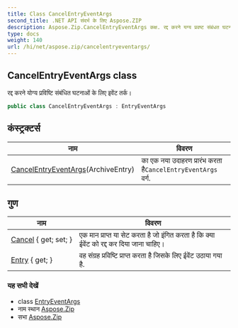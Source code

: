 ```yaml
---
title: Class CancelEntryEventArgs
second_title: .NET API संदर्भ के लिए Aspose.ZIP
description: Aspose.Zip.CancelEntryEventArgs कक्ष. रद्द करने यग्य प्रवष्ट संबंधत घटनओं के लए इवेंट तर्क
type: docs
weight: 140
url: /hi/net/aspose.zip/cancelentryeventargs/
---
```

## CancelEntryEventArgs class

रद्द करने योग्य प्रविष्टि संबंधित घटनाओं के लिए इवेंट तर्क।

```csharp
public class CancelEntryEventArgs : EntryEventArgs
```

## कंस्ट्रक्टर्स

| नाम | विवरण |
| --- | --- |
| [CancelEntryEventArgs](cancelentryeventargs/)(ArchiveEntry) | का एक नया उदाहरण प्रारंभ करता है`CancelEntryEventArgs` वर्ग. |

## गुण

| नाम | विवरण |
| --- | --- |
| [Cancel](../../aspose.zip/cancelentryeventargs/cancel/) { get; set; } | एक मान प्राप्त या सेट करता है जो इंगित करता है कि क्या ईवेंट को रद्द कर दिया जाना चाहिए। |
| [Entry](../../aspose.zip/entryeventargs/entry/) { get; } | वह संग्रह प्रविष्टि प्राप्त करता है जिसके लिए ईवेंट उठाया गया है. |

### यह सभी देखें

* class [EntryEventArgs](../entryeventargs/)
* नाम स्थान [Aspose.Zip](../../aspose.zip/)
* सभा [Aspose.Zip](../../)


